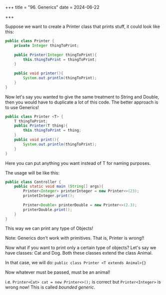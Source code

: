 +++
title = "96. Generics"
date = 2024-06-22

+++

Suppose we want to create a Printer class that prints stuff, it could look like this:

```java 
public class Printer {
    private Integer thingToPrint;
    
    public Printer(Integer thingToPrint){
        this.thingToPrint = thingToPrint;
    }
    
    public void printer(){
        System.out.println(thingToPrint);
    }
}
```

Now let's say you wanted to give the same treatment to String and Double, then you would have to duplicate a lot of this code.
The better approach is to use Generics!

```java
public class Printer <T> {
    T thingToPrint;
    public Printer(T thing){
        this.thingToPrint = thing;
    }
    public void print(){
        System.out.println(thingToPrint);
    }
}
```

Here you can put anything you want instead of T for naming purposes.

The usage will be like this:

```java
public class Controller {
    public static void main (String[] args){
        Printer<Integer> printerInteger = new Printer<>(23);
        printetInteger.print();
        
        Printer<Double> printerDouble = new Printer<>(2.3);
        printerDouble.print();
    }
}
```
This way we can print any type of Objects!

Note: Generics don't work with primitives. That is, Printer<int> is wrong!!

Now what if you want to print only a certain type of objects?
Let's say we have classes: Cat and Dog. Both these classes extend the class Animal.

In that case, we will do:
`public class Printer <T extends Animal>{}`

Now whatever must be passed, must be an animal!

i.e. `Printer<Cat> cat = new Printer<>();` is correct but `Printer<Integer>` is wrong now! This is called _bounded generic_.